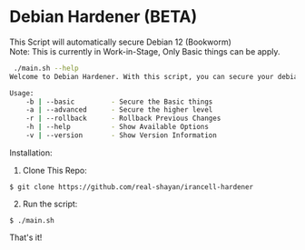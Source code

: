 # Debian Hardener (BETA)

This Script will automatically secure Debian 12 (Bookworm)   
Note: This is currently in Work-in-Stage, Only Basic things can be apply. 

```bash
 ./main.sh --help
Welcome to Debian Hardener. With this script, you can secure your debian destribution.

Usage:
    -b | --basic         - Secure the Basic things
    -a | --advanced      - Secure the higher level
    -r | --rollback      - Rollback Previous Changes
    -h | --help          - Show Available Options
    -v | --version       - Show Version Information
```

Installation:

1. Clone This Repo:

```
$ git clone https://github.com/real-shayan/irancell-hardener
```

2. Run the script:

```
$ ./main.sh
```
That's it!


